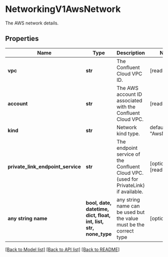# NetworkingV1AwsNetwork

The AWS network details.

## Properties
Name | Type | Description | Notes
------------ | ------------- | ------------- | -------------
**vpc** | **str** | The Confluent Cloud VPC ID. | [readonly] 
**account** | **str** | The AWS account ID associated with the Confluent Cloud VPC. | [readonly] 
**kind** | **str** | Network kind type. | defaults to "AwsNetwork"
**private_link_endpoint_service** | **str** | The endpoint service of the Confluent Cloud VPC. (used for PrivateLink) if available. | [optional] [readonly] 
**any string name** | **bool, date, datetime, dict, float, int, list, str, none_type** | any string name can be used but the value must be the correct type | [optional]

[[Back to Model list]](../README.md#documentation-for-models) [[Back to API list]](../README.md#documentation-for-api-endpoints) [[Back to README]](../README.md)


